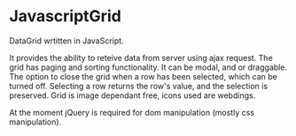 # JavascriptGrid
DataGrid wrtitten in JavaScript.

It provides the ability to reteive data from server using ajax request. The grid has paging and sorting functionality. It can be modal, and or draggable. The option to close the grid when a row has been selected, which can be turned off. Selecting a row returns the row's value, and the selection is preserved. Grid is image dependant free, icons used are webdings.

At the moment jQuery is required for dom manipulation (mostly css manipulation).
